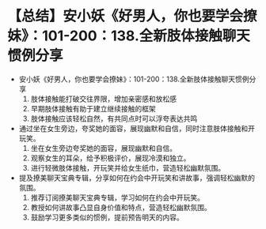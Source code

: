 # 【总结】安小妖《好男人，你也要学会撩妹》：101-200：138.全新肢体接触聊天惯例分享

-   安小妖《好男人，你也要学会撩妹》：101-200：138.全新肢体接触聊天惯例分享
    1.  肢体接触能打破交往界限，增加亲密感和放松感
    2.  早期肢体接触有助于建立继续接触的框架
    3.  肢体接触应该轻松自然，有共同点时可以浮夸表达共鸣
-   通过坐在女生旁边，夸奖她的面容，展现幽默和自信，同时注意肢体接触和开玩笑。
    1.  坐在女生旁边夸奖她的面容，展现幽默和自信。
    2.  观察女生的耳朵，给予积极评价，展现冷漠和独立。
    3.  进行轻微肢体接触，开玩笑并给女生纸巾，营造轻松幽默氛围。
-   提及撩美聊天宝典专辑，分享如何在约会中开玩笑和讲故事，强调轻松幽默的氛围。
    1.  推荐订阅撩美聊天宝典专辑，学习如何在约会中开玩笑。
    2.  教授如何讲故事凸显自身价值和特点，营造轻松幽默氛围。
    3.  鼓励学习更多类似的惯例，提前预告明天的内容。